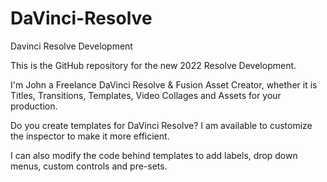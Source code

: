 # DaVinci-Resolve

Davinci Resolve Development

This is the GitHub repository for the new 2022 Resolve Development.

I'm John a Freelance DaVinci Resolve & Fusion Asset Creator, whether it is Titles, Transitions, Templates, Video Collages and Assets for your production.

Do you create templates for DaVinci Resolve? I am available to customize the inspector to make it more efficient.

I can also modify the code behind templates to add labels, drop down menus, custom controls and pre-sets.

